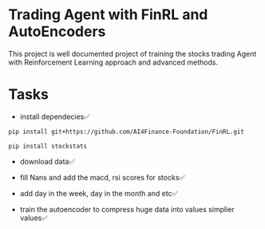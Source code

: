 # Trading Agent with FinRL and AutoEncoders

This project is well documented project of training the stocks trading Agent with Reinforcement Learning approach and advanced methods.


# Tasks

- install dependecies✅ 

```bash
pip install git+https://github.com/AI4Finance-Foundation/FinRL.git

pip install stockstats
```

- download data✅

- fill Nans and add the macd, rsi scores for stocks✅

- add day in the week, day in the month and etc✅

- train the autoencoder to compress huge data into values simplier values✅